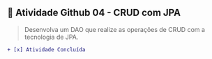 ## 📝 Atividade Github 04 - CRUD com JPA
>Desenvolva um DAO que realize as operações de CRUD com a tecnologia de JPA.
```diff
+ [x] Atividade Concluída
```
